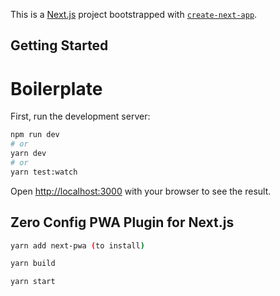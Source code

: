 This is a [Next.js](https://nextjs.org/) project bootstrapped with [`create-next-app`](https://github.com/vercel/next.js/tree/canary/packages/create-next-app).

## Getting Started

# Boilerplate

First, run the development server:

```bash
npm run dev
# or
yarn dev
# or
yarn test:watch
```

Open [http://localhost:3000](http://localhost:3000) with your browser to see the result.

## Zero Config PWA Plugin for Next.js

```bash
yarn add next-pwa (to install)

yarn build

yarn start
